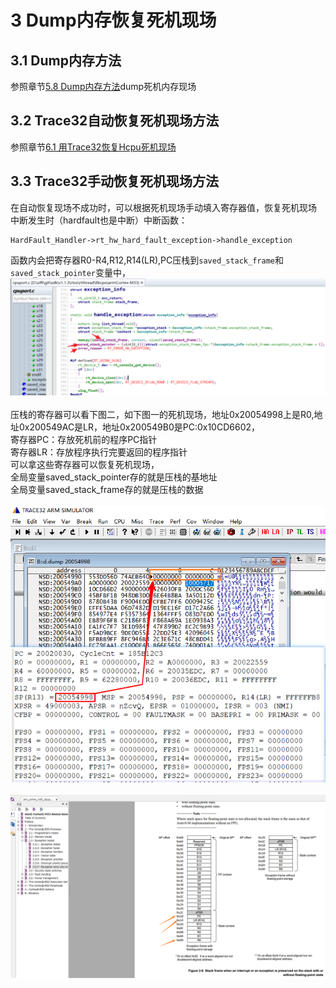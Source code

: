 # 3 Dump内存恢复死机现场
## 3.1 Dump内存方法
参照章节[5.8 Dump内存方法](../tools/sifli.md/#58-dump内存方法)dump死机内存现场<br>
## 3.2 Trace32自动恢复死机现场方法
参照章节[6.1 用Trace32恢复Hcpu死机现场](../tools/trace32.md/#61-用trace32恢复hcpu死机现场)<br>
## 3.3 Trace32手动恢复死机现场方法
在自动恢复现场不成功时，可以根据死机现场手动填入寄存器值，恢复死机现场<br>
中断发生时（hardfault也是中断）中断函数：<br>
```
HardFault_Handler->rt_hw_hard_fault_exception->handle_exception
```
函数内会把寄存器R0-R4,R12,R14(LR),PC压栈到`saved_stack_frame`和`saved_stack_pointer`变量中，
<br>![alt text](./assets/dump/dump001.png)<br>    
 压栈的寄存器可以看下图二，如下图一的死机现场，地址0x20054998上是R0,地址0x200549AC是LR，地址0x200549B0是PC:0x10CD6602，<br>
寄存器PC：存放死机前的程序PC指针<br>
寄存器LR：存放程序执行完要返回的程序指针<br>
可以拿这些寄存器可以恢复死机现场，<br>
全局变量saved_stack_pointer存的就是压栈的基地址<br>
全局变量saved_stack_frame存的就是压栈的数据<br>
<br>![alt text](./assets/dump/dump002.png)<br>
<br>![alt text](./assets/dump/dump003.png)<br>
 
 



